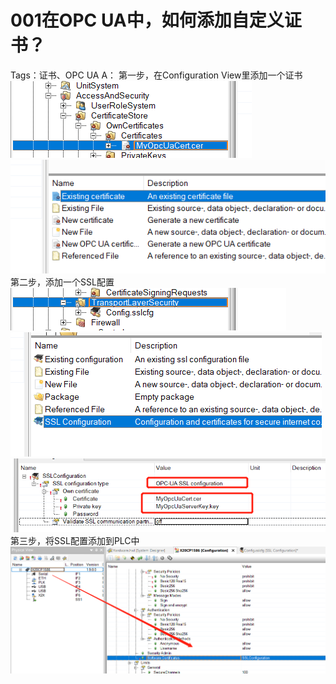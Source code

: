 # 001在OPC UA中，如何添加自定义证书？
Tags：证书、OPC UA
A： 
第一步，在Configuration View里添加一个证书
![Img](./FILES/001在OPC%20UA中，如何添加自定义证书？.md/img-20220530011750.png)
![Img](./FILES/001在OPC%20UA中，如何添加自定义证书？.md/img-20220530011755.png)
第二步，添加一个SSL配置
![Img](./FILES/001在OPC%20UA中，如何添加自定义证书？.md/img-20220530011802.png)
![Img](./FILES/001在OPC%20UA中，如何添加自定义证书？.md/img-20220530011804.png)
![Img](./FILES/001在OPC%20UA中，如何添加自定义证书？.md/img-20220530011807.png)
第三步，将SSL配置添加到PLC中
![Img](./FILES/001在OPC%20UA中，如何添加自定义证书？.md/img-20220530011814.png)

